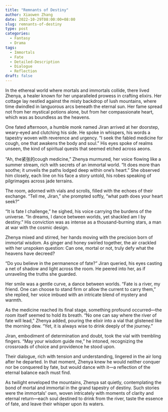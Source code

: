 ```yaml
---
title: "Remnants of Destiny"
author: Xiaowen Zhang
date: 2022-10-29T08:00:00+08:00
slug: remnants-of-destiny
type: post
categories:
  - Fantasy
  - Drama
tags:
  - Immortals
  - Fate
  - Detailed-Description
  - Dialogue
  - Reflection
draft: false
---
```


In the ethereal world where mortals and immortals collide, there lived Zhenya, a healer known for her unparalleled prowess in crafting elixirs. Her cottage lay nestled against the misty backdrop of lush mountains, where time dwindled in languorous arcs beneath the eternal sun. Her fame spread not from her mystical potions alone, but from her compassionate heart, which was as boundless as the heavens.

One fated afternoon, a humble monk named Jiran arrived at her doorstep, weary-eyed and clutching his side. He spoke in whispers, his words a tapestry woven with reverence and urgency. “I seek the fabled medicine for cough, one that awakens the body and soul.” His eyes spoke of realms unseen, the kind of spiritual quests that seemed etched across aeons.

“Ah, the紧张的cough medicine,” Zhenya murmured, her voice flowing like a summer stream, rich with secrets of an immortal world. “It does more than soothe; it unveils the paths lodged deep within one’s heart.” She observed him closely, each line on his face a story untold, his robes speaking of pilgrimages across jade terrains.

The room, adorned with vials and scrolls, filled with the echoes of their exchange. “Tell me, Jiran,” she prompted softly, “what path does your heart seek?”

“It is fate I challenge,” he sighed, his voice carrying the burdens of the universe. “In dreams, I dance between worlds, yet shackled am I by destiny.” His conviction was as intense as a thousand-burning stars, a man at war with the cosmic design.

Zhenya mixed and stirred, her hands moving with the precision born of immortal wisdom. As ginger and honey swirled together, the air crackled with her unspoken question: Can one, mortal or not, truly defy what the heavens have decreed?

“Do you believe in the permanence of fate?” Jiran queried, his eyes casting a net of shadow and light across the room. He peered into her, as if unraveling the truths she guarded.

Her smile was a gentle curve, a dance between worlds. “Fate is a river, my friend. One can choose to stand firm or allow the current to carry them,” she replied, her voice imbued with an intricate blend of mystery and warmth.

As the medicine reached its final stage, something profound occurred—the room itself seemed to hold its breath. “No one can say where the river of fate will lead,” Zhenya added, pouring the elixir into a vial that glistened like the morning dew. “Yet, it is always wise to drink deeply of the journey.”

Jiran, embodiment of determination and doubt, took the vial with trembling fingers. “May your wisdom guide me,” he intoned, recognizing the crossroads of choice and providence he stood upon.

Their dialogue, rich with tension and understanding, lingered in the air long after he departed. In that moment, Zhenya knew he would neither conquer nor be conquered by fate, but would dance with it—a reflection of the eternal balance each must find.

As twilight enveloped the mountains, Zhenya sat quietly, contemplating the bond of mortal and immortal in the grand tapestry of destiny. Such stories were the immortals' own, woven intricately with moments of clarity and eternal return—each soul destined to drink from the river, taste the essence of fate, and leave their whisper upon its waters.